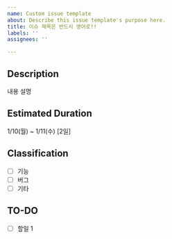 ```yaml
---
name: Custom issue template
about: Describe this issue template's purpose here.
title: 이슈 제목은 반드시 영어로!!
labels: ''
assignees: ''

---
```


## Description
내용 설명

## Estimated Duration
1/10(월) ~ 1/11(수) [2일]

## Classification
- [ ] 기능
- [ ] 버그
- [ ] 기타

## TO-DO
- [ ] 할일 1
